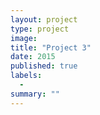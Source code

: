 ```yaml
---
layout: project
type: project
image:
title: "Project 3"
date: 2015
published: true
labels:
  - 
summary: ""
---
```

